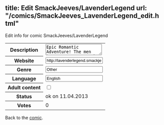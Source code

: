 title: Edit SmackJeeves/LavenderLegend
url: "/comics/SmackJeeves_LavenderLegend_edit.html"
---
Edit info for comic SmackJeeves/LavenderLegend

<form name="comic" action="http://gaepostmail.appengine.com/comic" name="post">
<table class="comicinfo">
<tr>
<th>Description</th><td><textarea name="description">Epic Romantic Adventure! The men have gone to war. The princess is sealed away from their sight. Her favorite maid has a scandalous secret, and plans to overthrow the king.</textarea></td>
</tr>
<tr>
<th>Website</th><td><input type="text" name="url" value="http://lavenderlegend.smackjeeves.com/comics/"/></td>
</tr>
<tr>
<th>Genre</th><td><input type="text" name="genre" value="Other"/></td>
</tr>
<tr>
<th>Language</th><td><input type="text" name="language" value="English"/></td>
</tr>
<tr>
<th>Adult content</th><td><input type="checkbox" name="adult" value="adult" /></td>
</tr>
<tr>
<th>Status</th><td>ok on 11.04.2013</td>
</tr>
<tr>
<th>Votes</th><td>0</div></td>
</tr>
</table>
</form>

Back to the [comic](/comics/SmackJeeves_LavenderLegend.html).
